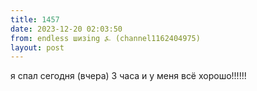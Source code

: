 ```yaml
---
title: 1457
date: 2023-12-20 02:03:50
from: endless шизing ⍼ (channel1162404975)
layout: post
---
```


я спал сегодня (вчера) 3 часа и у меня всё хорошо!!!!!!
